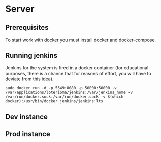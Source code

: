 # Server

## Prerequisites

To start work with docker you must install docker and docker-compose.

## Running jenkins

Jenkins for the system is fired in a docker container (for educational purposes, there is a chance that for reasons of effort, 
you will have to deviate from this idea).

```
sudo docker run -d -p 5549:8080 -p 50000:50000 -v /var/applications/loterioma/jenkins:/var/jenkins_home -v /var/run/docker.sock:/var/run/docker.sock -v $(which docker):/usr/bin/docker jenkins/jenkins:lts
```

## Dev instance

## Prod instance

